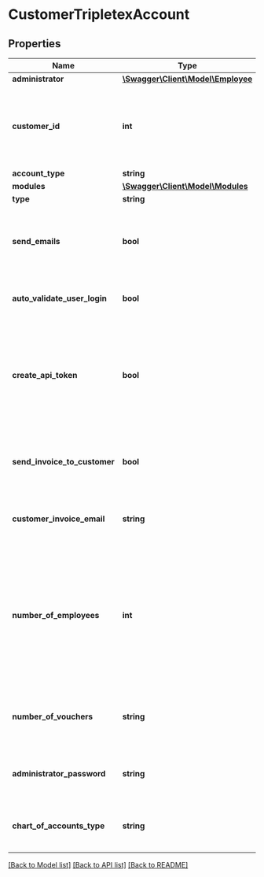 # CustomerTripletexAccount

## Properties
Name | Type | Description | Notes
------------ | ------------- | ------------- | -------------
**administrator** | [**\Swagger\Client\Model\Employee**](Employee.md) |  | [optional] 
**customer_id** | **int** | The customer id to an already created customer to create a Tripletex account for. | [optional] 
**account_type** | **string** |  | 
**modules** | [**\Swagger\Client\Model\Modules**](Modules.md) |  | 
**type** | **string** |  | 
**send_emails** | **bool** | Should the emails normally sent during creation be sent in this case? | [optional] [default to false]
**auto_validate_user_login** | **bool** | Should the user be automatically validated? | [optional] [default to false]
**create_api_token** | **bool** | Creates a token for the admin user. The accounting office could also use their tokens so you might not need this. | [optional] [default to false]
**send_invoice_to_customer** | **bool** | Should the invoices for this account be sent to the customer? | [optional] [default to false]
**customer_invoice_email** | **string** | The address to send the invoice to at the customer. | [optional] 
**number_of_employees** | **int** | The number of employees in the customer company. Is used for calculating prices and setting some default settings, i.e. approval settings for timesheet. | [optional] 
**number_of_vouchers** | **string** | Number of vouchers each year. Used to calculate prices. | 
**administrator_password** | **string** | The password of the administrator user. | [optional] 
**chart_of_accounts_type** | **string** | The chart of accounts to use for the new company | [optional] 

[[Back to Model list]](../../README.md#documentation-for-models) [[Back to API list]](../../README.md#documentation-for-api-endpoints) [[Back to README]](../../README.md)

